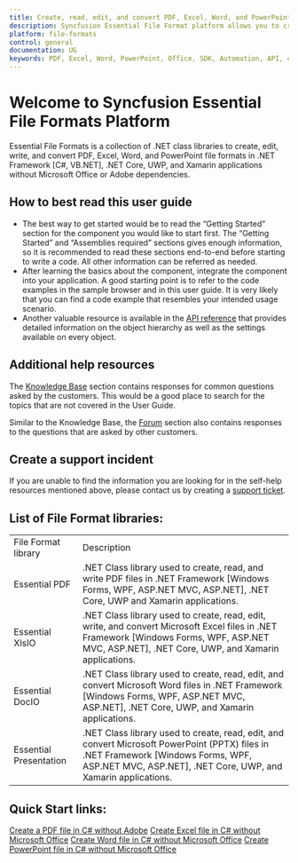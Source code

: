 ```yaml
---
title: Create, read, edit, and convert PDF, Excel, Word, and PowerPoint files in C#, VB, .NET Core, UWP, and Xamarin
description: Syncfusion Essential File Format platform allows you to create, edit, write, and convert PDF, Excel, Word, and PowerPoint file formats in .NET Framework [C#, VB.NET], .NET Core, UWP and Xamarin applications without Microsoft Office or Adobe dependencies.
platform: file-formats
control: general
documentation: UG
keywords: PDF, Excel, Word, PowerPoint, Office, SDK, Automation, API, create, edit, convert, read
---
```


# Welcome to Syncfusion Essential File Formats Platform

Essential File Formats is a collection of .NET class libraries to create, edit, write, and convert PDF, Excel, Word, and PowerPoint file formats in .NET Framework [C#, VB.NET], .NET Core, UWP, and Xamarin applications without Microsoft Office or Adobe dependencies.

## How to best read this user guide

* The best way to get started would be to read the “Getting Started” section for the component you would like to start first. The “Getting Started” and “Assemblies required” sections gives enough information, so it is recommended to read these sections end-to-end before starting to write a code. All other information can be referred as needed. 
* After learning the basics about the component, integrate the component into your application. A good starting point is to refer to the code examples in the sample browser and in this user guide. It is very likely that you can find a code example that resembles your intended usage scenario. 
* Another valuable resource is available in the [API reference](https://help.syncfusion.com/cr/file-formats) that provides detailed information on the object hierarchy as well as the settings available on every object.

## Additional help resources

The [Knowledge Base](http://www.syncfusion.com/kb/) section contains responses for common questions asked by the customers. This would be a good place to search for the topics that are not covered in the User Guide.

Similar to the Knowledge Base, the [Forum](http://www.syncfusion.com/forums/) section also contains responses to the questions that are asked by other customers.

## Create a support incident

If you are unable to find the information you are looking for in the self-help resources mentioned above, please contact us by creating a [support ticket](https://www.syncfusion.com/support/directtrac/incidents).

## List of File Format libraries:

<table>
<tr>
<td>
File Format library
</td>
<td>
Description
</td>
</tr>
<tr>
<td>
Essential PDF
</td>
<td>
.NET Class library used to create, read, and write PDF files in .NET Framework [Windows Forms, WPF, ASP.NET MVC, ASP.NET], .NET Core, UWP and Xamarin applications.
</td>
</tr>
<tr>
<td>
Essential XlsIO
</td>
<td>
.NET Class library used to create, read, edit, write, and convert Microsoft Excel files in .NET Framework [Windows Forms, WPF, ASP.NET MVC, ASP.NET], .NET Core, UWP, and Xamarin applications.
</td>
</tr>
<tr>
<td>
Essential DocIO
</td>
<td>
.NET Class library used to create, read, edit, and convert Microsoft Word files in .NET Framework [Windows Forms, WPF, ASP.NET MVC, ASP.NET], .NET Core, UWP, and Xamarin applications.
</td>
</tr>
<tr>
<td>
Essential Presentation
</td>
<td>
.NET Class library used to create, read, edit, and convert Microsoft PowerPoint (PPTX) files in .NET Framework [Windows Forms, WPF, ASP.NET MVC, ASP.NET], .NET Core, UWP, and Xamarin applications.
</td>
</tr>
</table>

## Quick Start links:

[Create a PDF file in C# without Adobe](https://help.syncfusion.com/file-formats/pdf/getting-started)
[Create Excel file in C# without Microsoft Office](https://help.syncfusion.com/file-formats/xlsio/getting-started)
[Create Word file in C# without Microsoft Office](https://help.syncfusion.com/file-formats/docio/getting-started)
[Create PowerPoint file in C# without Microsoft Office](https://help.syncfusion.com/file-formats/presentation/getting-started)
